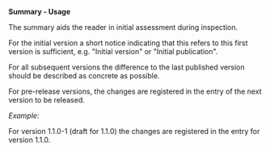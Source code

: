 **Summary - Usage**

The summary aids the reader in initial assessment during inspection.

For the initial version a short notice indicating that this refers to this first version is sufficient,
e.g. "Initial version" or "Initial publication".

For all subsequent versions the difference to the last published version should be described as concrete as possible.

For pre-release versions, the changes are registered in the entry of the next version to be released.

*Example:*

For version 1.1.0-1 (draft for 1.1.0) the changes are registered in the entry for version 1.1.0.
